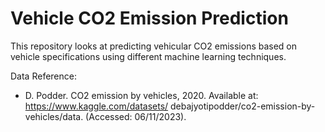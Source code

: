 # Vehicle CO2 Emission Prediction

This repository looks at predicting vehicular CO2 emissions based on vehicle specifications using different machine learning techniques. 

Data Reference:
- D. Podder. CO2 emission by vehicles, 2020. Available at: https://www.kaggle.com/datasets/
debajyotipodder/co2-emission-by-vehicles/data. (Accessed: 06/11/2023).
